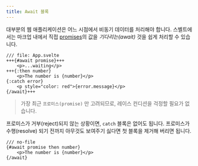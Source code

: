 ```yaml
---
title: Await 블록
---
```


대부분의 웹 애플리케이션은 어느 시점에서 비동기 데이터를 처리해야 합니다. 스벨트에서는 마크업 내에서 직접 [promises](https://developer.mozilla.org/ko-KR/docs/Web/JavaScript/Guide/Using_promises)의 값을 _기다리는(await)_ 것을 쉽게 처리할 수 있습니다.

```svelte
/// file: App.svelte
+++{#await promise}+++
	<p>...waiting</p>
+++{:then number}
	<p>The number is {number}</p>
{:catch error}
	<p style="color: red">{error.message}</p>
{/await}+++
```

> 가장 최근 `프로미스(promise)` 만 고려되므로, 레이스 컨디션을 걱정할 필요가 없습니다.

프로미스가 거부(reject)되지 않는 상황이면, `catch` 블록은 없어도 됩니다. 프로미스가 수행(resolve) 되기 전까지 아무것도 보여주기 싫다면 첫 블록을 제거해 버리면 됩니다.

```svelte
/// no-file
{#await promise then number}
	<p>The number is {number}</p>
{/await}
```
